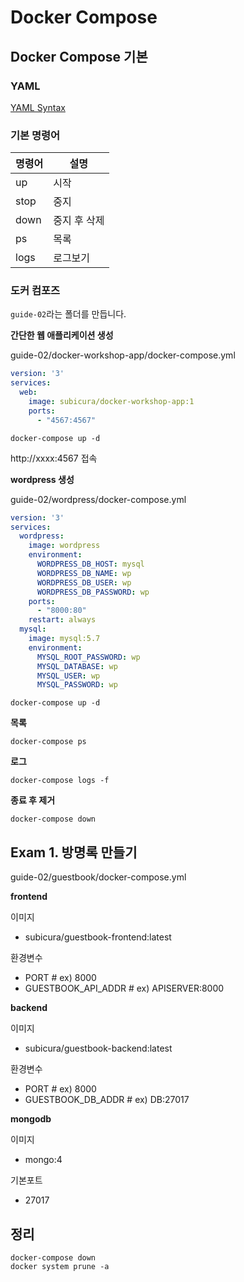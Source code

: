 # Docker Compose

## Docker Compose 기본

### YAML

[YAML Syntax](https://docs.ansible.com/ansible/latest/reference_appendices/YAMLSyntax.html)

### 기본 명령어

| 명령어  |  설명  |
|---|---|
| up | 시작 |
| stop | 중지 |
| down | 중지 후 삭제 |
| ps | 목록 |
| logs | 로그보기 |

### 도커 컴포즈

`guide-02`라는 폴더를 만듭니다.

**간단한 웹 애플리케이션 생성**

guide-02/docker-workshop-app/docker-compose.yml

```yml
version: '3'
services:
  web:
    image: subicura/docker-workshop-app:1
    ports:
      - "4567:4567"
```

```
docker-compose up -d
```

http://xxxx:4567 접속

**wordpress 생성**

guide-02/wordpress/docker-compose.yml

```yml
version: '3'
services:
  wordpress:
    image: wordpress
    environment:
      WORDPRESS_DB_HOST: mysql
      WORDPRESS_DB_NAME: wp
      WORDPRESS_DB_USER: wp
      WORDPRESS_DB_PASSWORD: wp
    ports:
      - "8000:80"
    restart: always
  mysql:
    image: mysql:5.7
    environment:
      MYSQL_ROOT_PASSWORD: wp
      MYSQL_DATABASE: wp
      MYSQL_USER: wp
      MYSQL_PASSWORD: wp
```

```
docker-compose up -d
```

**목록**

```
docker-compose ps
```

**로그**

```
docker-compose logs -f
```

**종료 후 제거**

```
docker-compose down
```

## Exam 1. 방명록 만들기

guide-02/guestbook/docker-compose.yml

**frontend**

이미지
- subicura/guestbook-frontend:latest

환경변수
- PORT # ex) 8000
- GUESTBOOK_API_ADDR # ex) APISERVER:8000

**backend**

이미지
- subicura/guestbook-backend:latest

환경변수
- PORT # ex) 8000
- GUESTBOOK_DB_ADDR # ex) DB:27017

**mongodb**

이미지
- mongo:4

기본포트
- 27017

## 정리

```
docker-compose down
docker system prune -a
```



